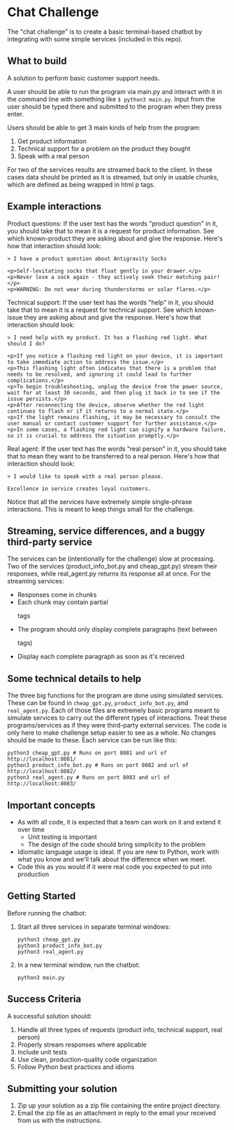 # Chat Challenge

The "chat challenge" is to create a basic terminal-based chatbot by integrating with some simple services (included in this repo).

## What to build

A solution to perform basic customer support needs.

A user should be able to run the program via main.py and interact with it in the command line with something like `$ python3 main.py`. Input from the user should be typed there and submitted to the program when they press enter. 

Users should be able to get 3 main kinds of help from the program:

1. Get product information
2. Technical support for a problem on the product they bought
3. Speak with a real person

For two of the services results are streamed back to the client. In these cases data should be printed as it is streamed, but only in usable chunks, which are defined as being wrapped in html p tags.

## Example interactions

Product questions: If the user text has the words "product question" in it, you should take that to mean it is a request for product information. See which known-product they are asking about and give the response. Here's how that interaction should look: 

```shell
> I have a product question about Antigravity Socks

<p>Self-levitating socks that float gently in your drawer.</p>
<p>Never lose a sock again - they actively seek their matching pair!</p>
<p>WARNING: Do not wear during thunderstorms or solar flares.</p>
```


Technical support: If the user text has the words "help" in it, you should take that to mean it is a request for technical support. See which known-issue they are asking about and give the response. Here's how that interaction should look: 

```shell
> I need help with my product. It has a flashing red light. What should I do?

<p>If you notice a flashing red light on your device, it is important to take immediate action to address the issue.</p>
<p>This flashing light often indicates that there is a problem that needs to be resolved, and ignoring it could lead to further complications.</p>
<p>To begin troubleshooting, unplug the device from the power source, wait for at least 30 seconds, and then plug it back in to see if the issue persists.</p>
<p>After reconnecting the device, observe whether the red light continues to flash or if it returns to a normal state.</p>
<p>If the light remains flashing, it may be necessary to consult the user manual or contact customer support for further assistance.</p>
<p>In some cases, a flashing red light can signify a hardware failure, so it is crucial to address the situation promptly.</p>
```


Real agent: If the user text has the words "real person" in it, you should take that to mean they want to be transferred to a real person. Here's how that interaction should look: 
```shell
> I would like to speak with a real person please.

Excellence in service creates loyal customers.
```

Notice that all the services have extremely simple single-phrase interactions. This is meant to keep things small for the challenge.

## Streaming, service differences, and a buggy third-party service

The services can be (intentionally for the challenge) slow at processing. Two of the services (product_info_bot.py and cheap_gpt.py) stream their responses, while real_agent.py returns its response all at once. For the streaming services:

- Responses come in chunks
- Each chunk may contain partial <p> tags
- The program should only display complete paragraphs (text between <p> tags)
- Display each complete paragraph as soon as it's received

## Some technical details to help

The three big functions for the program are done using simulated services. These can be found in `cheap_gpt.py`, `product_info_bot.py`, and `real_agent.py`. Each of those files are extremely basic programs meant to simulate services to carry out the different types of interactions. Treat these programs/services as if they were third-party external services. The code is only here to make challenge setup easier to see as a whole. No changes should be made to these. Each service can be run like this:

```
python3 cheap_gpt.py # Runs on port 8081 and url of http://localhost:8081/
python3 product_info_bot.py # Runs on port 8082 and url of http://localhost:8082/
python3 real_agent.py # Runs on port 8083 and url of http://localhost:8083/
```

## Important concepts

- As with all code, it is expected that a team can work on it and extend it over time
  - Unit testing is important
  - The design of the code should bring simplicity to the problem
- Idiomatic language usage is ideal. If you are new to Python, work with what you know and we'll talk about the difference when we meet.
- Code this as you would if it were real code you expected to put into production

## Getting Started

Before running the chatbot:
1. Start all three services in separate terminal windows:
   ```shell
   python3 cheap_gpt.py
   python3 product_info_bot.py
   python3 real_agent.py
   ```
2. In a new terminal window, run the chatbot:
   ```shell
   python3 main.py
   ```

## Success Criteria

A successful solution should:
1. Handle all three types of requests (product info, technical support, real person)
2. Properly stream responses where applicable
3. Include unit tests
4. Use clean, production-quality code organization
5. Follow Python best practices and idioms

## Submitting your solution

1. Zip up your solution as a zip file containing the entire project directory.
2. Email the zip file as an attachment in reply to the email your received from us with the instructions.